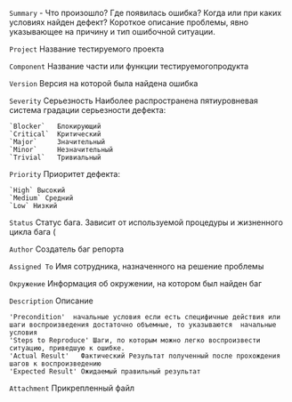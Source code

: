 `Summary`  - Что произошло? Где появилась ошибка? Когда или при каких условиях найден дефект? Короткое описание проблемы, явно указывающее на причину и тип ошибочной ситуации.

`Project`    Название тестируемого проекта

`Component`  Название части или функции тестируемогопродукта

`Version`    Версия на которой была найдена ошибка

`Severity`   Серьезность  Наиболее распространена пятиуровневая система градации серьезности дефекта:

	`Blocker`   Блокирующий
	`Critical`  Критический 
	`Major`     Значительный 
	`Minor`     Незначительный
	`Trivial`   Тривиальный

`Priority`   Приоритет дефекта:

	`High` Высокий 
	`Medium` Средний
	`Low` Низкий

`Status`      Статус бага. Зависит от используемой процедуры и жизненного цикла бага (

`Author`      Создатель баг репорта

`Assigned To` Имя сотрудника, назначенного на решение проблемы

`Окружение`   Информация об окружении, на котором был найден баг

`Description` Описание

    'Precondition'  начальные условия если есть специфичные действия или шаги воспроизведения достаточно объемные, то указываются  начальные условия
    'Steps to Reproduce' Шаги, по которым можно легко воспроизвести ситуацию, приведшую к ошибке.
    'Actual Result'   Фактический Результат полученный после прохождения шагов к воспроизведению
    'Expected Result' Ожидаемый правильный результат

`Attachment` Прикрепленный файл  


